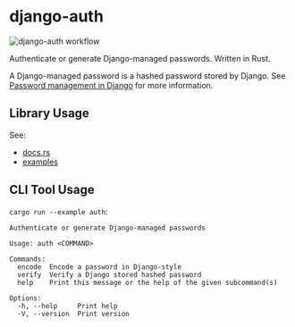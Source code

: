 # django-auth

![django-auth workflow](https://github.com/mindeng/django-auth/actions/workflows/rust.yml/badge.svg)

Authenticate or generate Django-managed passwords. Written in Rust.

A Django-managed password is a hashed password stored by Django.
See [Password management in Django][1] for more information.

[1]: https://docs.djangoproject.com/en/5.0/topics/auth/passwords/

## Library Usage

See:

- [docs.rs](https://docs.rs/clap/latest/django-auth/)
- [examples](examples/)

## CLI Tool Usage

`cargo run --example auth`:

```example
Authenticate or generate Django-managed passwords

Usage: auth <COMMAND>

Commands:
  encode  Encode a password in Django-style
  verify  Verify a Django stored hashed password
  help    Print this message or the help of the given subcommand(s)

Options:
  -h, --help     Print help
  -V, --version  Print version
```
